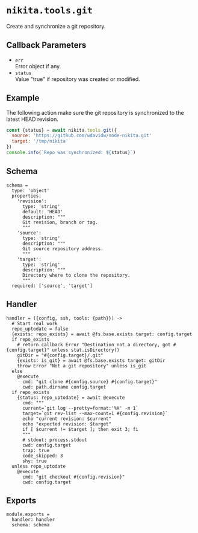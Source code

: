 
# `nikita.tools.git`

Create and synchronize a git repository.

## Callback Parameters

* `err`   
  Error object if any.   
* `status`   
  Value "true" if repository was created or modified.   

## Example

The following action make sure the git repository is synchronized to the latest
HEAD revision.

```js
const {status} = await nikita.tools.git({
  source: 'https://github.com/wdavidw/node-nikita.git'
  target: '/tmp/nikita'
})
console.info(`Repo was synchronized: ${status}`)
```

## Schema

    schema =
      type: 'object'
      properties:
        'revision':
          type: 'string'
          default: 'HEAD'
          description: """
          Git revision, branch or tag.
          """
        'source':
          type: 'string'
          description: """
          Git source repository address.
          """
        'target':
          type: 'string'
          description: """
          Directory where to clone the repository.
          """
      required: ['source', 'target']

## Handler

    handler = ({config, ssh, tools: {path}}) ->
      # Start real work
      repo_uptodate = false
      {exists: repo_exists} = await @fs.base.exists target: config.target
      if repo_exists
        # return callback Error "Destination not a directory, got #{config.target}" unless stat.isDirectory()
        gitDir = "#{config.target}/.git"
        {exists: is_git} = await @fs.base.exists target: gitDir
        throw Error "Not a git repository" unless is_git
      else
        @execute
          cmd: "git clone #{config.source} #{config.target}"
          cwd: path.dirname config.target
      if repo_exists
        {status: repo_uptodate} = await @execute
          cmd: """
          current=`git log --pretty=format:'%H' -n 1`
          target=`git rev-list --max-count=1 #{config.revision}`
          echo "current revision: $current"
          echo "expected revision: $target"
          if [ $current != $target ]; then exit 3; fi
          """
          # stdout: process.stdout
          cwd: config.target
          trap: true
          code_skipped: 3
          shy: true
      unless repo_uptodate
        @execute
          cmd: "git checkout #{config.revision}"
          cwd: config.target

## Exports

    module.exports =
      handler: handler
      schema: schema

